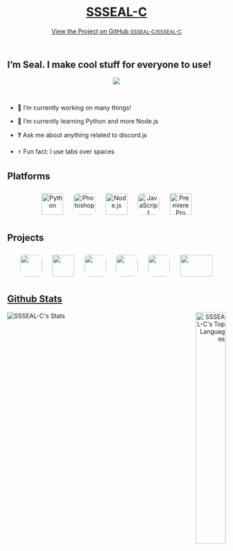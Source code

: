 <link rel="apple-touch-icon" sizes="180x180" href="icons/apple-touch-icon.png">

<link rel="icon" type="image/png" sizes="32x32" href="icons/favicon-32x32.png">

<link rel="icon" type="image/png" sizes="16x16" href="icons/favicon-16x16.png">

<link rel="manifest" href="icons/site.webmanifest">

<link rel="mask-icon" href="icons/safari-pinned-tab.svg" color="#5bbad5">

<link rel="shortcut icon" href="icons/favicon.ico">

<meta name="msapplication-TileColor" content="#603cba">

<meta name="msapplication-config" content="icons/browserconfig.xml">

<meta name="theme-color" content="#ffffff">

<meta charset="UTF-8">

<meta http-equiv="X-UA-Compatible" content="IE=edge">

<meta name="viewport" content="width=device-width, initial-scale=1">

<meta name="generator" content="Jekyll v3.9.0">

<meta property="og:title" content="I’m Seal. I make cool stuff for everyone to use!">

<meta property="og:locale" content="en_US">

<link rel="canonical" href="https://ssseal-c.xyz/">

<meta property="og:url" content="http://ssseal-c.xyz/">

<meta property="og:site_name" content="SSSEAL-C">

<meta name="twitter:card" content="summary">

<meta property="twitter:title" content="I’m Seal. I make cool stuff for everyone to use!">

<link rel="stylesheet" href="/assets/css/style.css?v=7d331d800f75f0bd23de0135e02767586a9332e5">

<!--[if lt IE 9]>
    <script src="//cdnjs.cloudflare.com/ajax/libs/html5shiv/3.7.3/html5shiv.min.js"></script>
    <![endif]-->

<div class="wrapper">
<header>
    <h1><a href="https://ssseal-c.xyz/">SSSEAL-C</a></h1>
    <p></p><p class="view">
    <a href="https://github.com/SSSEAL-C/SSSEAL-C">View the Project on GitHub <small>SSSEAL-C/SSSEAL-C</small></a>
    </p>
    </header>
    <section>
        <h1 id="im-seal-i-make-cool-stuff-for-everyone-to-use">I’m Seal. I make cool stuff for everyone to use!</h1><div align="center">
        <img src="https://komarev.com/ghpvc/?username=SSSEAL-C&amp;&amp;style=flat-square" align="center">
        </div>
        <p>
            <br>
        </p>
        <ul>
            <li>
                <p>🔭 I’m currently working on many things!</p>
            </li><li>
            <p>🌱 I’m currently learning Python and more Node.js</p>
            </li><li>
            <p>❓ Ask me about anything related to discord.js</p>
            </li><li>
            <p>⚡ Fun fact: I use tabs over spaces</p>
            </li></ul>
        <h2 id="platforms">Platforms</h2>
        <div align="center">
            <img style="margin: 10px" src="https://profilinator.rishav.dev/skills-assets/python-original.svg" alt="Python" height="50">
            <img style="margin: 10px; border-radius: 10px;" src="https://profilinator.rishav.dev/skills-assets/photoshop-plain.svg" alt="Photoshop" height="50">
            <img style="margin: 10px" src="https://profilinator.rishav.dev/skills-assets/nodejs-original-wordmark.svg" alt="Node.js" height="50">
            <img style="margin: 10px; border-radius: 10px;" src="https://profilinator.rishav.dev/skills-assets/javascript-original.svg" alt="JavaScript" height="50">
            <img style="margin: 10px" src="https://profilinator.rishav.dev/skills-assets/adobepremierepro.png" alt="Premiere Pro" height="50">
        </div>
        <h2 id="projects">Projects</h2>
        <div align="center"><a href="https://ssseal-c.github.io/haza64-socials/" target="_blank" rel="noopener noreferrer">
            <img style="margin: 10px; border-radius: 10px;" src="https://static-cdn.jtvnw.net/jtv_user_pictures/735811f5-1a88-4640-8601-eec54dcff9cf-profile_image-600x600.png" width="50" height="50" style="margin-bottom: 5px;"></a>
            <a href="https://ssseal-c.github.io/influencer-po-boxes/" target="_blank" rel="noopener noreferrer">
                <img style="margin: 10px" src="https://ssseal-c.github.io/influencer-po-boxes/icons/android-chrome-512x512.png" width="50" height="50" style="margin-bottom: 5px;"></a>
            <a href="https://ssseal-c.github.io/slur-detect/" target="_blank" rel="noopener noreferrer">
                <img style="margin: 10px; border-radius: 10px;" src="https://i1.sndcdn.com/avatars-000655073348-xpew0x-original.jpg" width="50" height="50" style="margin-bottom: 5px;"></a>
            <a href="https://ssseal-c.github.io/KHX/" target="_blank" rel="noopener noreferrer">
                <img style="margin: 10px; border-radius: 10px;" src="https://yt3.ggpht.com/-NBRv4hRMRqw/AAAAAAAAAAI/AAAAAAAAAAA/RHCM0uP8eEA/s0/photo.jpg=s0?imgmax=0" width="50" height="50" style="margin-bottom: 5px;"></a>
            <a href="https://ssseal-c.github.io/discord-token-stealer/" target="_blank" rel="noopener noreferrer">
                <img style="margin: 10px; border-radius: 10px;" src="https://webcamstartup.com/wp-content/uploads/2018/04/discord-logo.jpg" width="50" height="50" style="margin-bottom: 5px;"></a>
            <a href="https://ssseal-c.github.io/tweet-or-drink/" target="_blank" rel="noopener noreferrer">
                <img style="margin: 10px" src="https://i.imgur.com/UYpcWI0.png" width="75" height="50" style="margin-bottom: 5px;"></a>
        </div>
        <a href="https://ssseal-c.github.io/tweet-or-drink/" target="_blank" rel="noopener noreferrer">
            <h2 id="github-stats">Github Stats</h2>
            <div align="left"><img src="https://github-readme-stats.vercel.app/api?username=SSSEAL-C&amp;show_icons=true&amp;count_private=true&amp;hide_border=true&amp;theme=midnight-purple" align="left" alt="SSSEAL-C's Stats"></div>
            <div align="right">
                <img src="https://github-readme-stats.vercel.app/api/top-langs/?username=SSSEAL-C&amp;show_icons=true&amp;hide_border=true&amp;theme=midnight-purple&layout=compact;" width="37%" alt="SSSEAL-C's Top Languages" align="right">
            </div>
        </a>
    </section>
    </div>
